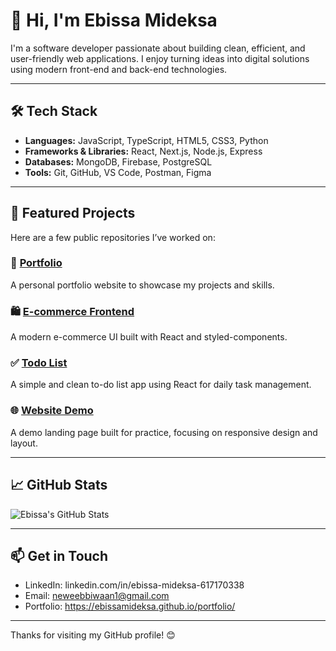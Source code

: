 # 👋 Hi, I'm Ebissa Mideksa

I'm a software developer passionate about building clean, efficient, and user-friendly web applications. I enjoy turning ideas into digital solutions using modern front-end and back-end technologies.

---

## 🛠 Tech Stack

- **Languages:** JavaScript, TypeScript, HTML5, CSS3, Python
- **Frameworks & Libraries:** React, Next.js, Node.js, Express
- **Databases:** MongoDB, Firebase, PostgreSQL
- **Tools:** Git, GitHub, VS Code, Postman, Figma

---

## 📌 Featured Projects

Here are a few public repositories I’ve worked on:

### 🔗 [Portfolio](https://github.com/EbissaMideksa/portfolio)
A personal portfolio website to showcase my projects and skills.

### 🛍️ [E-commerce Frontend](https://github.com/EbissaMideksa/E-commerce-frontend)
A modern e-commerce UI built with React and styled-components.

### ✅ [Todo List](https://github.com/EbissaMideksa/todo-list)
A simple and clean to-do list app using React for daily task management.

### 🌐 [Website Demo](https://github.com/EbissaMideksa/Website-Demo)
A demo landing page built for practice, focusing on responsive design and layout.

---

## 📈 GitHub Stats

![Ebissa's GitHub Stats](https://github-readme-stats.vercel.app/api?username=EbissaMideksa&show_icons=true&theme=github_dark&hide_border=true)


---

## 📫 Get in Touch

- LinkedIn: linkedin.com/in/ebissa-mideksa-617170338
- Email: neweebbiwaan1@gmail.com
- Portfolio:  https://ebissamideksa.github.io/portfolio/

---


Thanks for visiting my GitHub profile! 😊

